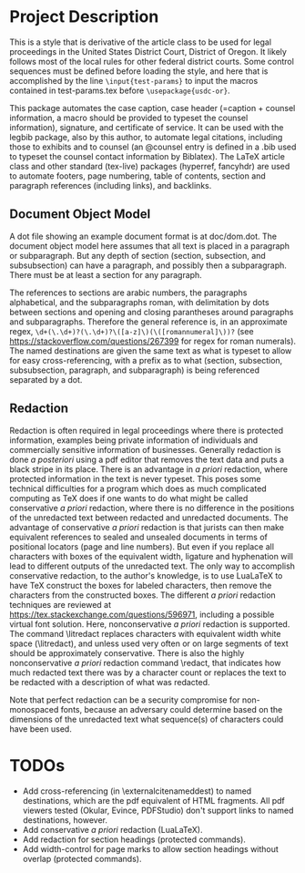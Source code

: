 # Project Description

This is a style that is derivative of the article class to be used for legal
proceedings in the United States District Court, District of Oregon. It likely
follows most of the local rules for other federal district courts. Some control
sequences must be defined before loading the style, and here that is
accomplished by the line `\input{test-params}` to input the macros contained in
test-params.tex before `\usepackage{usdc-or}`.

This package automates the case caption, case header (=caption + counsel
information, a macro should be provided to typeset the counsel information),
signature, and certificate of service. It can be used with the legbib package,
also by this author, to automate legal citations, including those to exhibits
and to counsel (an @counsel entry is defined in a .bib used to typeset the
counsel contact information by Biblatex). The LaTeX article class and other
standard (tex-live) packages (hyperref, fancyhdr) are used to automate footers,
page numbering, table of contents, section and paragraph references (including
links), and backlinks.

## Document Object Model

A dot file showing an example document format is at doc/dom.dot. The document
object model here assumes that all text is placed in a paragraph or
subparagraph. But any depth of section (section, subsection, and subsubsection)
can have a paragraph, and possibly then a subparagraph. There must be at least
a section for any paragraph. 

The references to sections are arabic numbers, the paragraphs alphabetical, and
the subparagraphs roman, with delimitation by dots between sections and opening
and closing parantheses around paragraphs and subparagraphs. Therefore the
general reference is, in an approximate regex,
`\d+(\.\d+)?(\.\d+)?\([a-z]\)(\([romannumeral]\))?` (see
https://stackoverflow.com/questions/267399 for regex for roman numerals). The
named destinations are given the same text as what is typeset to allow for easy
cross-referencing, with a prefix as to what (section, subsection,
subsubsection, paragraph, and subparagraph) is being referenced separated by a dot.

## Redaction

Redaction is often required in legal proceedings where there is protected
information, examples being private information of individuals and commercially
sensitive information of businesses. Generally redaction is done *a posteriori*
using a pdf editor that removes the text data and puts a black stripe in its
place. There is an advantage in *a priori* redaction, where protected
information in the text is never typeset. This poses some technical
difficulties for a program which does as much complicated computing as TeX does
if one wants to do what might be called conservative *a priori* redaction,
where there is no difference in the positions of the unredacted text between
redacted and unredacted documents.  The advantage of conservative *a priori*
redaction is that jurists can then make equivalent references to sealed and
unsealed documents in terms of positional locators (page and line numbers). But
even if you replace all characters with boxes of the equivalent width, ligature
and hyphenation will lead to different outputs of the unredacted text. The only
way to accomplish conservative redaction, to the author's knowledge, is to use
LuaLaTeX to have TeX construct the boxes for labeled characters, then remove
the characters from the constructed boxes. The different *a priori* redaction
techniques are reviewed at https://tex.stackexchange.com/questions/596971,
including a possible virtual font solution.  Here, nonconservative *a priori*
redaction is supported. The command \litredact replaces characters with
equivalent width white space (\litredact), and unless used very often or on
large segments of text should be approximately conservative. There is also the
highly nonconservative *a priori* redaction command \redact, that indicates how
much redacted text there was by a character count or replaces the text to be
redacted with a description of what was redacted.

Note that perfect redaction can be a security compromise for non-monospaced
fonts, because an adversary could determine based on the dimensions of the
unredacted text what sequence(s) of characters could have been used. 

# TODOs

- Add cross-referencing (in \externalcitenameddest) to named destinations,
  which are the pdf equivalent of HTML fragments. All pdf viewers tested
  (Okular, Evince, PDFStudio) don't support links to named destinations, however.
- Add conservative *a priori* redaction (LuaLaTeX).
- Add redaction for section headings (protected commands).
- Add width-control for page marks to allow section headings without overlap (protected commands).
